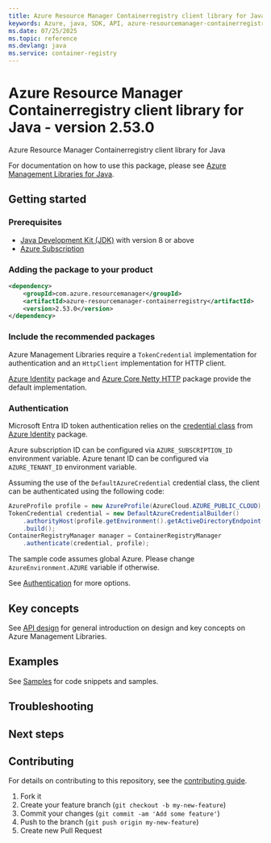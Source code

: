 ```yaml
---
title: Azure Resource Manager Containerregistry client library for Java
keywords: Azure, java, SDK, API, azure-resourcemanager-containerregistry, container-registry
ms.date: 07/25/2025
ms.topic: reference
ms.devlang: java
ms.service: container-registry
---
```

# Azure Resource Manager Containerregistry client library for Java - version 2.53.0 


Azure Resource Manager Containerregistry client library for Java

For documentation on how to use this package, please see [Azure Management Libraries for Java](https://aka.ms/azsdk/java/mgmt).

## Getting started

### Prerequisites

- [Java Development Kit (JDK)][jdk] with version 8 or above
- [Azure Subscription][azure_subscription]

### Adding the package to your product

[//]: # ({x-version-update-start;com.azure.resourcemanager:azure-resourcemanager-containerregistry;current})
```xml
<dependency>
    <groupId>com.azure.resourcemanager</groupId>
    <artifactId>azure-resourcemanager-containerregistry</artifactId>
    <version>2.53.0</version>
</dependency>
```
[//]: # ({x-version-update-end})

### Include the recommended packages

Azure Management Libraries require a `TokenCredential` implementation for authentication and an `HttpClient` implementation for HTTP client.

[Azure Identity][azure_identity] package and [Azure Core Netty HTTP][azure_core_http_netty] package provide the default implementation.

### Authentication

Microsoft Entra ID token authentication relies on the [credential class][azure_identity_credentials] from [Azure Identity][azure_identity] package.

Azure subscription ID can be configured via `AZURE_SUBSCRIPTION_ID` environment variable.
Azure tenant ID can be configured via `AZURE_TENANT_ID` environment variable.

Assuming the use of the `DefaultAzureCredential` credential class, the client can be authenticated using the following code:

```java readme-sample-authenticate
AzureProfile profile = new AzureProfile(AzureCloud.AZURE_PUBLIC_CLOUD);
TokenCredential credential = new DefaultAzureCredentialBuilder()
    .authorityHost(profile.getEnvironment().getActiveDirectoryEndpoint())
    .build();
ContainerRegistryManager manager = ContainerRegistryManager
    .authenticate(credential, profile);
```

The sample code assumes global Azure. Please change `AzureEnvironment.AZURE` variable if otherwise.

See [Authentication][authenticate] for more options.

## Key concepts

See [API design][design] for general introduction on design and key concepts on Azure Management Libraries.

## Examples

See [Samples][sample] for code snippets and samples.

## Troubleshooting

## Next steps

## Contributing

For details on contributing to this repository, see the [contributing guide](https://github.com/Azure/azure-sdk-for-java/blob/azure-resourcemanager-containerregistry_2.53.0/CONTRIBUTING.md).

1. Fork it
1. Create your feature branch (`git checkout -b my-new-feature`)
1. Commit your changes (`git commit -am 'Add some feature'`)
1. Push to the branch (`git push origin my-new-feature`)
1. Create new Pull Request

<!-- LINKS -->
[jdk]: https://learn.microsoft.com/azure/developer/java/fundamentals/
[azure_subscription]: https://azure.microsoft.com/free/
[azure_identity]: https://github.com/Azure/azure-sdk-for-java/blob/azure-resourcemanager-containerregistry_2.53.0/sdk/identity/azure-identity
[azure_identity_credentials]: https://github.com/Azure/azure-sdk-for-java/tree/azure-resourcemanager-containerregistry_2.53.0/sdk/identity/azure-identity#credentials
[azure_core_http_netty]: https://github.com/Azure/azure-sdk-for-java/blob/azure-resourcemanager-containerregistry_2.53.0/sdk/core/azure-core-http-netty
[authenticate]: https://github.com/Azure/azure-sdk-for-java/blob/azure-resourcemanager-containerregistry_2.53.0/sdk/resourcemanager/docs/AUTH.md
[sample]: https://github.com/Azure/azure-sdk-for-java/blob/azure-resourcemanager-containerregistry_2.53.0/sdk/resourcemanager/docs/SAMPLE.md
[design]: https://github.com/Azure/azure-sdk-for-java/blob/azure-resourcemanager-containerregistry_2.53.0/sdk/resourcemanager/docs/DESIGN.md

